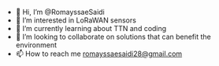 - 👋 Hi, I’m @RomayssaeSaidi
- 👀 I’m interested in LoRaWAN sensors
- 🌱 I’m currently learning about TTN and coding
- 💞️ I’m looking to collaborate on solutions that can benefit the environment
- 📫 How to reach me romayssaesaidi28@gmail.com

<!---
RomayssaeSaidi/RomayssaeSaidi is a ✨ special ✨ repository because its `README.md` (this file) appears on your GitHub profile.
You can click the Preview link to take a look at your changes.
--->
